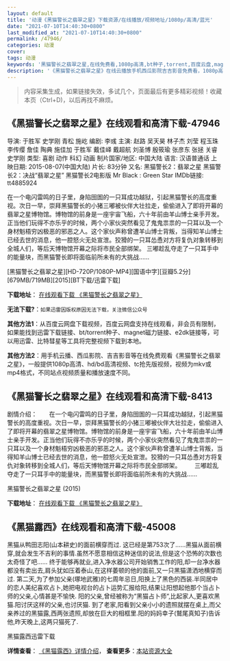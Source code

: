 ```yaml
---
layout: default
title: '动漫《黑猫警长之翡翠之星》下载资源/在线播放/视频地址/1080p/高清/蓝光'
date: "2021-07-10T14:40:30+0800"
last_modified_at: "2021-07-10T14:40:30+0800"
permalink: /47946/
categories: 动漫
cover:
tags: 动漫
keywords: '黑猫警长之翡翠之星,在线免费看,1080p高清,bt种子,torrent,百度云盘,magnet,磁力链,迅雷下载资源'
description: '《黑猫警长之翡翠之星》在线云播放手机西瓜影院吉吉影音免费看，1080p高清bd/hd未删减完整版和tc抢先枪版，mkv/mp4格式，附带bt/torrent种子、magnet/磁力链、百度云盘、网盘资源迅雷下载链接'
---
```


>内容采集生成，如果链接失效，多试几个，页面最后有更多精彩视频！收藏本页（Ctrl+D)，以后再找不麻烦。


## 《黑猫警长之翡翠之星》在线观看和高清下载-47946

导演: 于胜军 史学刚 青松 施屹 编剧: 李彧 主演: 赵路 吴天昊 林子杰 刘莹 程玉珠 李传缨 詹佳 陶典 施佳加 于胜军 戴佳峄 戴超航 刘圣博 殷筱瑜 张彦东 张拯 关睿 史学刚 类型: 喜剧 动作 科幻 动画 制片国家/地区: 中国大陆 语言: 汉语普通话 上映日期: 2015-08-07(中国大陆) 片长: 83分钟 又名: 黑猫警长2：翡翠之星 黑猫警长2：决战“翡翠之星” 黑猫警长2电影版 Mr Black : Green Star IMDb链接: tt4885924

在一个电闪雷鸣的日子里，身陷囹圄的一只耳成功越狱，引起黑猫警长的高度重视。次日一早，崇拜黑猫警长的小猪三嘟被伙伴大壮拉走，偷偷进入了即将开幕的翡翠之星博物馆。博物馆的前身是一座宇宙飞船，六十年前由羊山博士亲手开发。正当他们玩得不亦乐乎的时候，两个小家伙突然看见了鬼鬼祟祟的一只耳以及一个身材魁梧穷凶极恶的邪恶之人。这个家伙声称曾遭羊山博士背叛，当得知羊山博士已经去世的消息，他一腔怒火无处宣泄。狡猾的一只耳怂恿对方将复仇对象转移到全城人们，等后天博物馆开幕之际将市民全部绑架。 三嘟趁乱夺走了一只耳手中的能量块，而黑猫警长即将面临前所未有的大挑战……


[黑猫警长之翡翠之星][HD-720P/1080P-MP4][国语中字][豆瓣5.2分][679MB/719MB][2015][BT下载/迅雷下载]

**下载地址**： [在线观看下载 《黑猫警长之翡翠之星》](https://www.btdx8.com/torrent/mr_black_green_star_2015.html) 


**无法下载?**：`如果迅雷因版权原因无法下载，关注微信公众号 `

**其他方法1**：从百度云网盘下载视频，百度云网盘支持在线观看，非会员有限制，如果能找到迅雷下载链接、bt/torrent种子、magnet磁力链接、e2dk链接等，可以用迅雷、比特彗星等工具将完整视频下载到本地。

**其他方法2**：用手机云播、西瓜影院、吉吉影音等在线免费观看《黑猫警长之翡翠之星》，一般提供1080p高清、hd/bd高清视频、tc抢先版视频，视频为mkv或mp4格式，不同站点视频质量和播放速度不同。


## 《黑猫警长之翡翠之星》在线观看和高清下载-8413

剧情介绍：　　在一个电闪雷鸣的日子里，身陷囹圄的一只耳成功越狱，引起黑猫警长的高度重视。次日一早，崇拜黑猫警长的小猪三嘟被伙伴大壮拉走，偷偷进入了即将开幕的翡翠之星博物馆。博物馆的前身是一座宇宙飞船，六十年前由羊山博士亲手开发。正当他们玩得不亦乐乎的时候，两个小家伙突然看见了鬼鬼祟祟的一只耳以及一个身材魁梧穷凶极恶的邪恶之人。这个家伙声称曾遭羊山博士背叛，当得知羊山博士已经去世的消息，他一腔怒火无处宣泄。狡猾的一只耳怂恿对方将复仇对象转移到全城人们，等后天博物馆开幕之际将市民全部绑架。 　　三嘟趁乱夺走了一只耳手中的能量块，而黑猫警长即将面临前所未有的大挑战……


黑猫警长之翡翠之星 (2015)

**下载地址**： [在线观看下载 《黑猫警长之翡翠之星》](https://www.btbtdy.me/btdy/dy11020.html) 


## 《黑猫露西》在线观看和高清下载-45008

黑猫从鸭田志阳(山本耕史)的面前横穿而过. 这已经是第753次了……黑猫从面前横穿,就会发生不吉利的事情.虽然不愿意相信这种迷信的说法,但是这个恐怖的次数也太奇怪了吧&hellip;… 终于能够再就业,进入净水器公司开始销售工作的阳,却一台净水器都没有卖出去,肩头犹如压着泰山,在这样萎顿的他的面前,又一只黑猫潇洒地横穿而过. 第二天,为了参加父亲(塚地武雅)的七周年忌日,阳换上了黑色的西装.半同居中的恋人美纪喜欢占卜,她把电视台的占卜运势汇报给阳,结果让阳想起他那个当占卜师的父亲,心情甚是不愉快. 阳的父亲,曾经被称为&ldquo;黑猫占卜师&ldquo;,比起家人,更喜欢黑猫.阳讨厌这样的父亲,也讨厌猫. 到了老家,阳看到父亲小小的遗照就摆在桌上,而父亲养过的黑猫露,西两张遗照,却放在巨大的相框里.阳的妈妈幸子(鷲尾真知子)告诉他,昨天晚上,这两只猫死了.


黑猫露西迅雷下载

**详情查看**： [《黑猫露西》详情介绍](/movie/45008/)， **查看更多**：[本站资源大全](/movie/t/all/)

